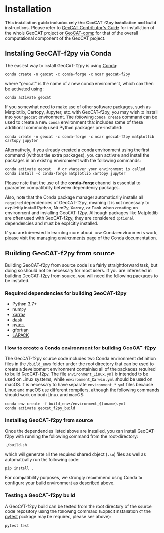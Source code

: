 # Installation

This installation guide includes only the GeoCAT-f2py installation and build instructions.
Please refer to [GeoCAT Contributor's Guide](https://geocat.ucar.edu/pages/contributing.html) for
installation of the whole GeoCAT project or [GeoCAT-comp](https://github.com/NCAR/geocat-comp) for
that of the overall computational component of the GeoCAT project.


## Installing GeoCAT-f2py via Conda

The easiest way to install GeoCAT-f2py is using [Conda](http://conda.pydata.org/docs/):

    conda create -n geocat -c conda-forge -c ncar geocat-f2py

where "geocat" is the name of a new conda environment, which can then be
activated using:

    conda activate geocat

If you somewhat need to make use of other software packages, such as Matplotlib,
Cartopy, Jupyter, etc. with GeoCAT-f2py, you may wish to install into your `geocat`
environment.  The following `conda create` command can be used to create a new
`conda` environment that includes some of these additional commonly used Python
packages pre-installed:

    conda create -n geocat -c conda-forge -c ncar geocat-f2py matplotlib cartopy jupyter

Alternatively, if you already created a conda environment using the first
command (without the extra packages), you can activate and install the packages
in an existing environment with the following commands:

    conda activate geocat   # or whatever your environment is called
    conda install -c conda-forge matplotlib cartopy jupyter

Please note that the use of the **conda-forge** channel is essential to guarantee
compatibility between dependency packages.

Also, note that the Conda package manager automatically installs all `required`
dependencies of GeoCAT-f2py, meaning it is not necessary to explicitly install
Python, NumPy, Xarray, or Dask when creating an environment and installing GeoCAT-f2py.
Although packages like Matplotlib are often used with GeoCAT-f2py, they are considered
`optional` dependencies and must be explicitly installed.

If you are interested in learning more about how Conda environments work, please visit the
[managing environments](https://docs.conda.io/projects/conda/en/latest/user-guide/tasks/manage-environments.html)
page of the Conda documentation.


## Building GeoCAT-f2py from source

Building GeoCAT-f2py from source code is a fairly straightforward task, but
doing so should not be necessary for most users. If you are interested in
building GeoCAT-f2py from source, you will need the following packages to be
installed.

### Required dependencies for building GeoCAT-f2py

- Python 3.7+
- numpy
- [xarray](http://xarray.pydata.org/en/stable/)
- [dask](https://dask.org/)
- [pytest](https://docs.pytest.org/en/stable/)
- [gfortran](https://gcc.gnu.org/wiki/GFortran)
- [LAPACK](http://www.netlib.org/lapack/)

### How to create a Conda environment for building GeoCAT-f2py

The GeoCAT-f2py source code includes two Conda environment definition files in
the `/build_envs` folder under the root directory that can be used to create a
development environment containing all of the packages required to build GeoCAT-f2py.
The file `environment_Linux.yml` is intended to be used on Linux systems, while
`environment_Darwin.yml` should be used on macOS.  It is necessary to have
separate `environment_*.yml` files because Linux and macOS use different
compilers, although the following commands should work on both Linux and macOS:

    conda env create -f build_envs/environment_$(uname).yml
    conda activate geocat_f2py_build


### Installing GeoCAT-f2py from source

Once the dependencies listed above are installed, you can install GeoCAT-f2py
with running the following command from the root-directory:

   `./build.sh`

which will generate all the required shared object (`.so`) files as well as
automatically run the following code:

    pip install .

For compatibility purposes, we strongly recommend using Conda to
configure your build environment as described above.


### Testing a GeoCAT-f2py build

A GeoCAT-f2py build can be tested from the root directory of the source code
repository using the following command (Explicit installation of the
[pytest](https://docs.pytest.org/en/stable/) package may be required, please
see above):

    pytest test
